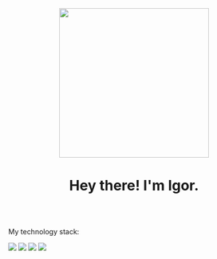 <div id="header" align="center">
  <img src="https://i2.wp.com/allhtaccess.info/wp-content/uploads/2018/03/programming.gif?resize=800%2C600&ssl=1" width="300" border-radius: "15px"/>
  <h1> Hey there! I'm Igor. </h1>
  <br> </br>
</div>

My technology stack:

<img src="https://img.shields.io/badge/Python-1572B6?style=for-the-badge&logo=Python&logoColor=white"/> <img src="https://img.shields.io/badge/HTML-E34F26?style=for-the-badge&logo=HTML5&logoColor=white"/> <img src="https://img.shields.io/badge/CSS-0096c7?style=for-the-badge&logo=CSS3&logoColor=white"/> <img src="https://img.shields.io/badge/JavaScript-F7DF1E?style=for-the-badge&logo=JavaScript&logoColor=black"/>

<!---
alwaysseen01/alwaysseen01 is a ✨ special ✨ repository because its `README.md` (this file) appears on your GitHub profile.
You can click the Preview link to take a look at your changes.
--->

